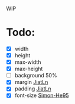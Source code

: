 WIP

# Todo:

- [x] width
- [x] height
- [x] max-width
- [x] max-height
- [ ] background 50%
- [x] margin [JiatLn](https://github.com/JiatLn)
- [x] padding [JiatLn](https://github.com/JiatLn)
- [x] font-size [Simon-He95](https://github.com/Simon-He95)
